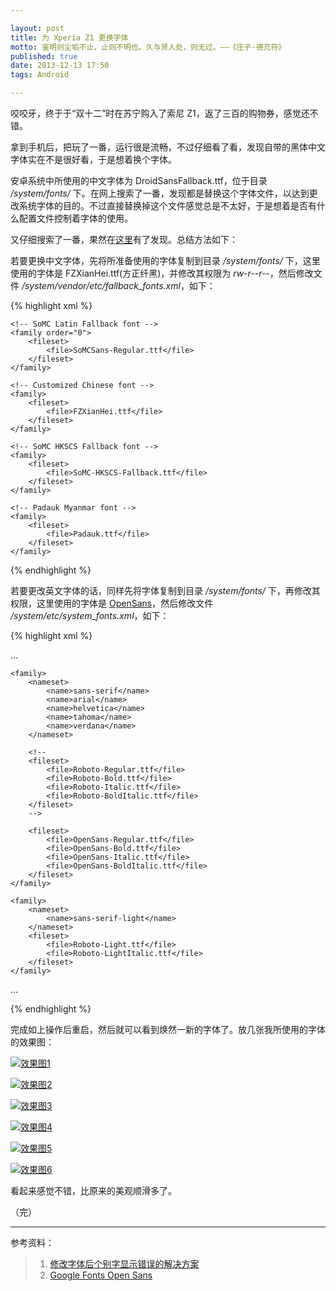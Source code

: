 ```yaml
---

layout: post
title: 为 Xperia Z1 更换字体
motto: 鉴明则尘垢不止，止则不明也。久与贤人处，则无过。——《庄子·德充符》
published: true
date: 2013-12-13 17:50
tags: Android

---
```


咬咬牙，终于于“双十二”时在苏宁购入了索尼 Z1，返了三百的购物券，感觉还不错。

拿到手机后，把玩了一番，运行很是流畅，不过仔细看了看，发现自带的黑体中文字体实在不是很好看，于是想着换个字体。

<!-- more -->

安卓系统中所使用的中文字体为 DroidSansFallback.ttf，位于目录 */system/fonts/* 下。在网上搜索了一番，发现都是替换这个字体文件，以达到更改系统字体的目的。不过直接替换掉这个文件感觉总是不太好，于是想着是否有什么配置文件控制着字体的使用。

又仔细搜索了一番，果然在[这里][ref-1]有了发现。总结方法如下：

若要更换中文字体，先将所准备使用的字体复制到目录 */system/fonts/* 下，这里使用的字体是 FZXianHei.ttf(方正纤黑)，并修改其权限为 *rw-r--r--*，然后修改文件 */system/vendor/etc/fallback_fonts.xml*，如下：

{% highlight xml %}

<?xml version="1.0" encoding="utf-8"?>
<familyset>

    <!-- SoMC Latin Fallback font -->
    <family order="0">
        <fileset>
            <file>SoMCSans-Regular.ttf</file>
        </fileset>
    </family>

<!-- ### 增加如下几行 ### -->
    <!-- Customized Chinese font -->
    <family>
        <fileset>
            <file>FZXianHei.ttf</file>
        </fileset>
    </family>
<!-- ### 修改结束 ### -->

    <!-- SoMC HKSCS Fallback font -->
    <family>
        <fileset>
            <file>SoMC-HKSCS-Fallback.ttf</file>
        </fileset>
    </family>

    <!-- Padauk Myanmar font -->
    <family>
        <fileset>
            <file>Padauk.ttf</file>
        </fileset>
    </family>

</familyset>

{% endhighlight %}

若要更改英文字体的话，同样先将字体复制到目录 */system/fonts/* 下，再修改其权限，这里使用的字体是 [OpenSans][ref-2]，然后修改文件 */system/etc/system_fonts.xml*，如下：

{% highlight xml %}

<?xml version="1.0" encoding="utf-8"?>
...
<familyset>

    <family>
        <nameset>
            <name>sans-serif</name>
            <name>arial</name>
            <name>helvetica</name>
            <name>tahoma</name>
            <name>verdana</name>
        </nameset>

<!-- ### 注释如下几行 ### -->
        <!--
        <fileset>
            <file>Roboto-Regular.ttf</file>
            <file>Roboto-Bold.ttf</file>
            <file>Roboto-Italic.ttf</file>
            <file>Roboto-BoldItalic.ttf</file>
        </fileset>
        -->
<!-- ### 再增加如下几行 ### -->
        <fileset>
            <file>OpenSans-Regular.ttf</file>
            <file>OpenSans-Bold.ttf</file>
            <file>OpenSans-Italic.ttf</file>
            <file>OpenSans-BoldItalic.ttf</file>
        </fileset>
    </family>
<!-- ### 修改结束 ### -->

    <family>
        <nameset>
            <name>sans-serif-light</name>
        </nameset>
        <fileset>
            <file>Roboto-Light.ttf</file>
            <file>Roboto-LightItalic.ttf</file>
        </fileset>
    </family>
...

</familyset>

{% endhighlight %}

完成如上操作后重启，然后就可以看到焕然一新的字体了。放几张我所使用的字体的效果图：

[![效果图1][pic-1]][pic-1]

[![效果图2][pic-2]][pic-2]

[![效果图3][pic-3]][pic-3]

[![效果图4][pic-4]][pic-4]

[![效果图5][pic-5]][pic-5]

[![效果图6][pic-6]][pic-6]

看起来感觉不错，比原来的美观顺滑多了。

（完）

------

参考资料：

> 1. [修改字体后个别字显示错误的解决方案][ref-1]
> 2. [Google Fonts Open Sans][ref-2]

[ref-1]: http://bbs.gfan.com/android-6074602-1-1.html
[ref-2]: http://www.google.com/fonts/specimen/Open+Sans

[pic-1]: https://ucry3q.dm2302.livefilestore.com/y2pjm3t6-RCco7-o9hgFRKL3Z63FdvhwSoBhyeGc29EILqskLSLeap2kMcCVGYFw8kltdahFoGJot04qfSl1j3ImNJA41MZ7RpWBpnZo8QJG7g/2013-12-13.01.jpg?psid=1
[pic-2]: https://ucry3q.dm2302.livefilestore.com/y2pFuFso367S-Hb2aiyKjyro3vlu5PZ_22YhTOgLlJBg4MnVXbccd9xEQbzFdzsJwjc6S-Y0HwE-0rI9JdxYfsgN52vp645IXDMb2uwV1rDJB8/2013-12-13.02.jpg?psid=1
[pic-3]: https://ucry3q.dm2302.livefilestore.com/y2pg6xY71GJQDSRkx3ROZUYpJO7l4sgw5Nai1NvU8vDiKqKJJFDt3by2MAmCU0m09VF5joKFnEZxobUQy8vGDc69Xzb9yLSaceenVP2ewoFxOQ/2013-12-13.03.jpg?psid=1
[pic-4]: https://ucry3q.dm2302.livefilestore.com/y2pUsF7nYpd3Pwczf3IsvZtJukgdA3_VpNiK3H24K0XB3XtkuZLCHZ7po3Qv3sEiOXdapP85lyUtlHIrqdFkh1DMLZz37MMcvsqBYcGMY9xIHU/2013-12-13.04.jpg?psid=1
[pic-5]: https://ucry3q.dm2302.livefilestore.com/y2pjjXKh4zVSmviA8l2se4WErAdyOE5wePmM3jZ11pgNWdA1Xro_4COblb1nyAoj3Ir0gDczUyc5BqnOQS4rimY9LEpxoLZJht1RuWxCoPf7-w/2013-12-13.05.jpg?psid=1
[pic-6]: https://ucry3q.dm2302.livefilestore.com/y2pbcGI6qIfcKtf2eVf_vhaJs-gT7s1_wRmaUFEzZvqsu24BUTEiLncimCuL_n_GMTA15KMGnIcZDBxnQw6ENwclH1EFlE9t2iMWRmM5CHePt0/2013-12-13.06.jpg?psid=1
